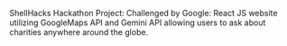 ShellHacks Hackathon Project:
 Challenged by Google:
 React JS website utilizing GoogleMaps API and Gemini API allowing users to ask about charities anywhere around the globe.
